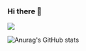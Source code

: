 ### Hi there 👋

<!--
**M1ngD0ng/M1ngD0ng** is a ✨ _special_ ✨ repository because its `README.md` (this file) appears on your GitHub profile.

Here are some ideas to get you started:

- 🔭 I’m currently working on ...
- 🌱 I’m currently learning ...
- 👯 I’m looking to collaborate on ...
- 🤔 I’m looking for help with ...
- 💬 Ask me about ...
- 📫 How to reach me: ...
- 😄 Pronouns: ...
- ⚡ Fun fact: ...
-->

<a href="https://www.instagram.com/p/CYTz7WXBvnF/?utm_medium=copy_link" target="_blank"><img src="https://img.shields.io/badge/mmm_j2-#000000?style=flat&logo=Instagram&logoColor=#E4405F"/></a>

![Anurag's GitHub stats](https://github-readme-stats.vercel.app/api?username=M1ngD0ng&show_icons=true&theme=radical)
